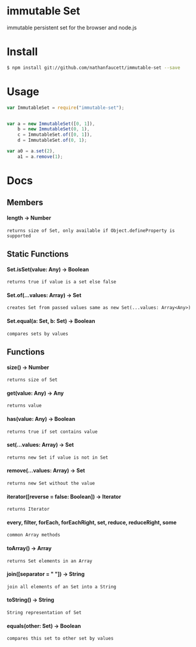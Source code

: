 immutable Set
=======

immutable persistent set for the browser and node.js

# Install
```bash
$ npm install git://github.com/nathanfaucett/immutable-set --save
```

# Usage
```javascript
var ImmutableSet = require("immutable-set");


var a = new ImmutableSet([0, 1]),
    b = new ImmutableSet(0, 1),
    c = ImmutableSet.of([0, 1]),
    d = ImmutableSet.of(0, 1);

var a0 = a.set(2),
    a1 = a.remove(1);
```

# Docs

## Members

#### length -> Number
    returns size of Set, only available if Object.defineProperty is supported


## Static Functions

#### Set.isSet(value: Any) -> Boolean
    returns true if value is a set else false

#### Set.of(...values: Array<Any>) -> Set
    creates Set from passed values same as new Set(...values: Array<Any>)

#### Set.equal(a: Set, b: Set) -> Boolean
    compares sets by values


## Functions

#### size() -> Number
    returns size of Set

#### get(value: Any) -> Any
    returns value

#### has(value: Any) -> Boolean
    returns true if set contains value

#### set(...values: Array<Any>) -> Set
    returns new Set if value is not in Set

#### remove(...values: Array<Any>) -> Set
    returns new Set without the value

#### iterator([reverse = false: Boolean]) -> Iterator
    returns Iterator

#### every, filter, forEach, forEachRight, set, reduce, reduceRight, some
    common Array methods

#### toArray() -> Array<Any>
    returns Set elements in an Array

#### join([separator = " "]) -> String
    join all elements of an Set into a String

#### toString() -> String
    String representation of Set

#### equals(other: Set) -> Boolean
    compares this set to other set by values
